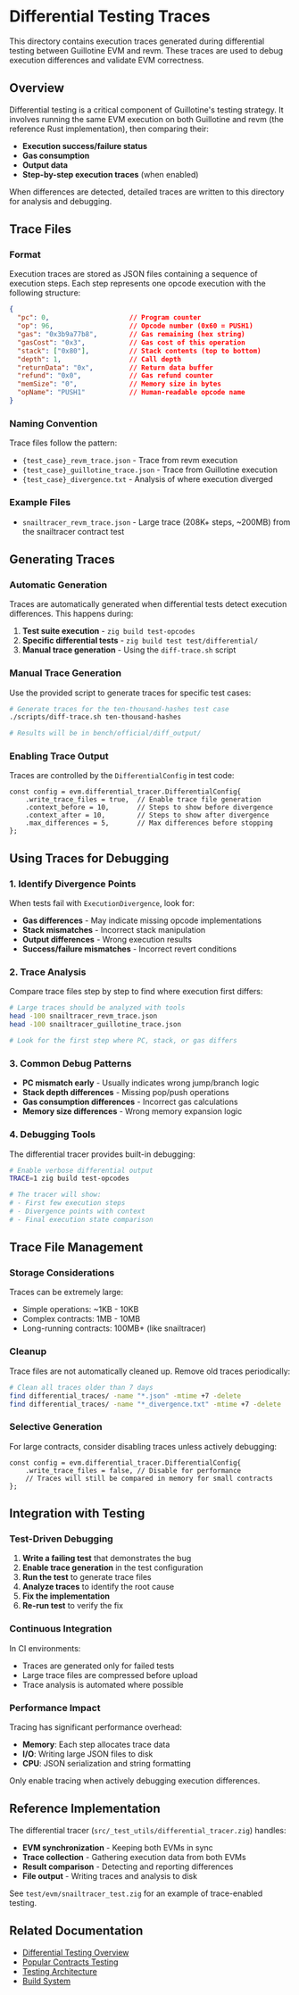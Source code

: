 # Differential Testing Traces

This directory contains execution traces generated during differential testing between Guillotine EVM and revm. These traces are used to debug execution differences and validate EVM correctness.

## Overview

Differential testing is a critical component of Guillotine's testing strategy. It involves running the same EVM execution on both Guillotine and revm (the reference Rust implementation), then comparing their:

- **Execution success/failure status**
- **Gas consumption** 
- **Output data**
- **Step-by-step execution traces** (when enabled)

When differences are detected, detailed traces are written to this directory for analysis and debugging.

## Trace Files

### Format

Execution traces are stored as JSON files containing a sequence of execution steps. Each step represents one opcode execution with the following structure:

```json
{
  "pc": 0,                    // Program counter
  "op": 96,                   // Opcode number (0x60 = PUSH1)
  "gas": "0x3b9a77b8",        // Gas remaining (hex string)
  "gasCost": "0x3",           // Gas cost of this operation
  "stack": ["0x80"],          // Stack contents (top to bottom)
  "depth": 1,                 // Call depth
  "returnData": "0x",         // Return data buffer
  "refund": "0x0",            // Gas refund counter
  "memSize": "0",             // Memory size in bytes
  "opName": "PUSH1"           // Human-readable opcode name
}
```

### Naming Convention

Trace files follow the pattern:
- `{test_case}_revm_trace.json` - Trace from revm execution
- `{test_case}_guillotine_trace.json` - Trace from Guillotine execution  
- `{test_case}_divergence.txt` - Analysis of where execution diverged

### Example Files

- `snailtracer_revm_trace.json` - Large trace (208K+ steps, ~200MB) from the snailtracer contract test

## Generating Traces

### Automatic Generation

Traces are automatically generated when differential tests detect execution differences. This happens during:

1. **Test suite execution** - `zig build test-opcodes`
2. **Specific differential tests** - `zig build test test/differential/`
3. **Manual trace generation** - Using the `diff-trace.sh` script

### Manual Trace Generation

Use the provided script to generate traces for specific test cases:

```bash
# Generate traces for the ten-thousand-hashes test case
./scripts/diff-trace.sh ten-thousand-hashes

# Results will be in bench/official/diff_output/
```

### Enabling Trace Output

Traces are controlled by the `DifferentialConfig` in test code:

```zig
const config = evm.differential_tracer.DifferentialConfig{
    .write_trace_files = true,  // Enable trace file generation
    .context_before = 10,       // Steps to show before divergence  
    .context_after = 10,        // Steps to show after divergence
    .max_differences = 5,       // Max differences before stopping
};
```

## Using Traces for Debugging

### 1. Identify Divergence Points

When tests fail with `ExecutionDivergence`, look for:

- **Gas differences** - May indicate missing opcode implementations
- **Stack mismatches** - Incorrect stack manipulation
- **Output differences** - Wrong execution results
- **Success/failure mismatches** - Incorrect revert conditions

### 2. Trace Analysis

Compare trace files step by step to find where execution first differs:

```bash
# Large traces should be analyzed with tools
head -100 snailtracer_revm_trace.json
head -100 snailtracer_guillotine_trace.json

# Look for the first step where PC, stack, or gas differs
```

### 3. Common Debug Patterns

- **PC mismatch early** - Usually indicates wrong jump/branch logic
- **Stack depth differences** - Missing pop/push operations  
- **Gas consumption differences** - Incorrect gas calculations
- **Memory size differences** - Wrong memory expansion logic

### 4. Debugging Tools

The differential tracer provides built-in debugging:

```bash
# Enable verbose differential output
TRACE=1 zig build test-opcodes

# The tracer will show:
# - First few execution steps
# - Divergence points with context
# - Final execution state comparison
```

## Trace File Management

### Storage Considerations

Traces can be extremely large:
- Simple operations: ~1KB - 10KB
- Complex contracts: 1MB - 10MB  
- Long-running contracts: 100MB+ (like snailtracer)

### Cleanup

Trace files are not automatically cleaned up. Remove old traces periodically:

```bash
# Clean all traces older than 7 days
find differential_traces/ -name "*.json" -mtime +7 -delete
find differential_traces/ -name "*_divergence.txt" -mtime +7 -delete
```

### Selective Generation

For large contracts, consider disabling traces unless actively debugging:

```zig
const config = evm.differential_tracer.DifferentialConfig{
    .write_trace_files = false, // Disable for performance
    // Traces will still be compared in memory for small contracts
};
```

## Integration with Testing

### Test-Driven Debugging

1. **Write a failing test** that demonstrates the bug
2. **Enable trace generation** in the test configuration
3. **Run the test** to generate trace files
4. **Analyze traces** to identify the root cause
5. **Fix the implementation**
6. **Re-run test** to verify the fix

### Continuous Integration

In CI environments:
- Traces are generated only for failed tests
- Large trace files are compressed before upload
- Trace analysis is automated where possible

### Performance Impact

Tracing has significant performance overhead:
- **Memory**: Each step allocates trace data
- **I/O**: Writing large JSON files to disk
- **CPU**: JSON serialization and string formatting

Only enable tracing when actively debugging execution differences.

## Reference Implementation

The differential tracer (`src/_test_utils/differential_tracer.zig`) handles:

- **EVM synchronization** - Keeping both EVMs in sync
- **Trace collection** - Gathering execution data from both EVMs
- **Result comparison** - Detecting and reporting differences  
- **File output** - Writing traces and analysis to disk

See `test/evm/snailtracer_test.zig` for an example of trace-enabled testing.

## Related Documentation

- [Differential Testing Overview](../test/differential/README.md)
- [Popular Contracts Testing](../test/differential/POPULAR_CONTRACTS_README.md)
- [Testing Architecture](../docs/pages/advanced/testing/unit.mdx)
- [Build System](../CLAUDE.md#commands)
